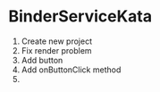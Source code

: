 # BinderServiceKata

1. Create new project
2. Fix render problem
2. Add button
3. Add onButtonClick method
4. 
